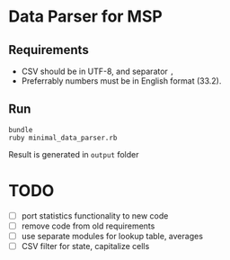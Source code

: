 # Data Parser for MSP

## Requirements

* CSV should be in UTF-8, and separator `,`
* Preferrably numbers must be in English format (33.2).

## Run

```
bundle
ruby minimal_data_parser.rb
```

Result is generated in `output` folder

# TODO

- [ ] port statistics functionality to new code
- [ ] remove code from old requirements
- [ ] use separate modules for lookup table, averages
- [ ] CSV filter for state, capitalize cells
